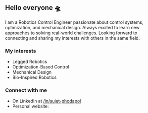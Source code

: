 ## Hello everyone 🛸
I am a Robotics Control Engineer passionate about control systems, optimization, and mechanical design. Always excited to learn new approaches to solving real-world challenges. Looking forward to connecting and sharing my interests with others in the same field.

### My interests
- Legged Robotics
- Optimization-Based Control
- Mechanical Design
- Bio-Inspired Robotics

### Connect with me
-  On LinkedIn at [/in/sujet-phodapol](https://www.linkedin.com/in/sujet-phodapol/)
-  Personal website: 
